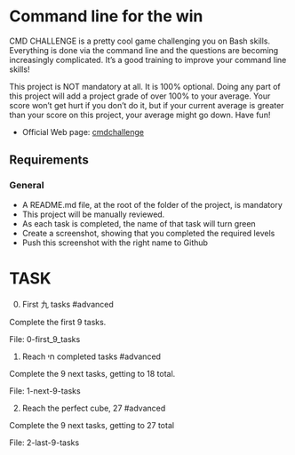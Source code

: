 # Command line for the win

CMD CHALLENGE is a pretty cool game challenging you on Bash skills. Everything is done via the command line and the questions are becoming increasingly complicated. It’s a good training to improve your command line skills!

This project is NOT mandatory at all. It is 100% optional. Doing any part of this project will add a project grade of over 100% to your average. Your score won’t get hurt if you don’t do it, but if your current average is greater than your score on this project, your average might go down. Have fun!

- Official Web page: [cmdchallenge](https://cmdchallenge.com/)

## Requirements

### General

- A README.md file, at the root of the folder of the project, is mandatory
- This project will be manually reviewed.
- As each task is completed, the name of that task will turn green
- Create a screenshot, showing that you completed the required levels
- Push this screenshot with the right name to Github


# TASK

0. First 九 tasks #advanced

Complete the first 9 tasks.

File: 0-first_9_tasks


1. Reach חי completed tasks #advanced

Complete the 9 next tasks, getting to 18 total.

File: 1-next-9-tasks

2. Reach the perfect cube, 27 #advanced

Complete the 9 next tasks, getting to 27 total

File: 2-last-9-tasks
